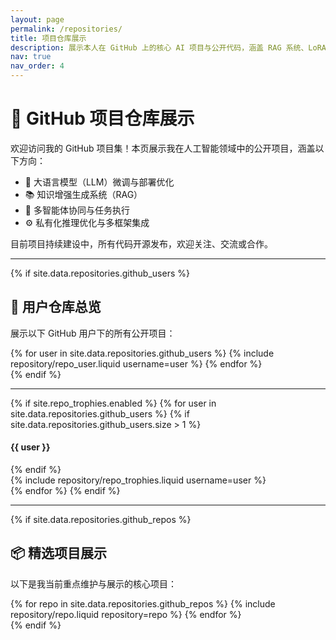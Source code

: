 ```yaml
---
layout: page
permalink: /repositories/
title: 项目仓库展示
description: 展示本人在 GitHub 上的核心 AI 项目与公开代码，涵盖 RAG 系统、LoRA 微调、智能体编排等方向。
nav: true
nav_order: 4
---
```


# 🚀 GitHub 项目仓库展示

欢迎访问我的 GitHub 项目集！本页展示我在人工智能领域中的公开项目，涵盖以下方向：

- 🔧 大语言模型（LLM）微调与部署优化
- 📚 知识增强生成系统（RAG）
- 🤖 多智能体协同与任务执行
- ⚙️ 私有化推理优化与多框架集成

目前项目持续建设中，所有代码开源发布，欢迎关注、交流或合作。

---

{% if site.data.repositories.github_users %}
## 👤 用户仓库总览

展示以下 GitHub 用户下的所有公开项目：

<div class="repositories d-flex flex-wrap flex-md-row flex-column justify-content-between align-items-center">
  {% for user in site.data.repositories.github_users %}
    {% include repository/repo_user.liquid username=user %}
  {% endfor %}
</div>
{% endif %}

---

{% if site.repo_trophies.enabled %}
{% for user in site.data.repositories.github_users %}
{% if site.data.repositories.github_users.size > 1 %}
  <h4>{{ user }}</h4>
{% endif %}
  <div class="repositories d-flex flex-wrap flex-md-row flex-column justify-content-between align-items-center">
    {% include repository/repo_trophies.liquid username=user %}
  </div>
{% endfor %}
{% endif %}

---

{% if site.data.repositories.github_repos %}
## 📦 精选项目展示

以下是我当前重点维护与展示的核心项目：

<div class="repositories d-flex flex-wrap flex-md-row flex-column justify-content-between align-items-center">
  {% for repo in site.data.repositories.github_repos %}
    {% include repository/repo.liquid repository=repo %}
  {% endfor %}
</div>
{% endif %}
